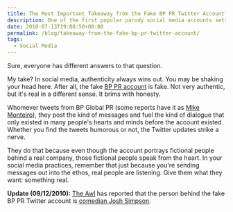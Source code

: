 ```yaml
---
title: The Most Important Takeaway from the Fake BP PR Twitter Account?
description: One of the first popular parody social media accounts sets a standard.
date: 2010-07-13T19:08:50+00:00
permalink: /blog/takeaway-from-the-fake-bp-pr-twitter-account/
tags:
  - Social Media
---
```


Sure, everyone has different answers to that question.

My take? In social media, authenticity always wins out. You may be shaking your head here. After all, the fake [BP PR account](http://twitter.com/BPglobalpr) is fake. Not very authentic, but it's real in a different sense. It brims with honesty.

Whomever tweets from BP Global PR (some reports have it as [Mike Monteiro](http://www.wallblog.co.uk/2010/05/28/man-behind-fake-bp-pr-twitter-account-is-outed-gets-book-deal/)), they post the kind of messages and fuel the kind of dialogue that only existed in many people's hearts and minds before the account existed. Whether you find the tweets humorous or not, the Twitter updates strike a nerve.

They do that because even though the account portrays fictional people behind a real company, those fictional people speak from the heart. In your social media practices, remember that just because you're sending messages out into the ethos, real people are listening. Give them what they want: something real.

**Update (09/12/2010):** [The Awl](http://www.theawl.com/) has reported that the person behind the fake BP PR Twitter account is [comedian Josh Simpson](http://www.theawl.com/2010/09/josh-simpson-the-man-behind-bp-global-pr).

